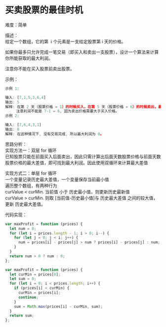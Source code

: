 # 买卖股票的最佳时机

难度：简单

描述：<br />给定一个数组，它的第  i 个元素是一支给定股票第 i 天的价格。

如果你最多只允许完成一笔交易（即买入和卖出一支股票），设计一个算法来计算你所能获取的最大利润。

注意你不能在买入股票前卖出股票。

示例：

```javascript
示例 1:

输入: [7,1,5,3,6,4]
输出: 5
解释: 在第 2 天（股票价格 = 1）的时候买入，在第 5 天（股票价格 = 6）的时候卖出，最大利润 = 6-1 = 5 。
     注意利润不能是 7-1 = 6, 因为卖出价格需要大于买入价格。
示例 2:

输入: [7,6,4,3,1]
输出: 0
解释: 在这种情况下, 没有交易完成, 所以最大利润为 0。
```

思路分析：<br />实现方法一：双层 for 循环<br />已知股票只能在前面买入后面卖出，因此只需计算出后面天数股票价格与前面天数股票价格的最大差值，即可找到最大利润。因此使用双循环来计算最大差值

实现方式二：单层 for 循环<br />一个变量记录历史最大差值，一个变量保存当前最小值<br />遍历整个数组，有两种行为<br />curValue < curMin. 当前值 小于 历史最小值，则更新历史最新值<br />curValue > curMin. 则取 [当前值-历史最小值]与 历史最大差值 之间的较大值，更新 历史最大差值。

代码实现：

```javascript
var maxProfit = function (prices) {
  let num = 0;
  for (let i = prices.length - 1; i > 0; i--) {
    for (let j = 0; j < i; j++) {
      num = prices[i] - prices[j] > num ? prices[i] - prices[j] : num;
    }
  }
  return num > 0 ? num : 0;
};

var maxProfit = function (prices) {
  let curMin = prices[0];
  let sum = 0;
  for (let i = 0; i < prices.length; i++) {
    if (prices[i] < curMin) {
      curMin = prices[i];
      continue;
    }
    sum = Math.max(prices[i] - curMin, sum);
  }
  return sum;
};
```
